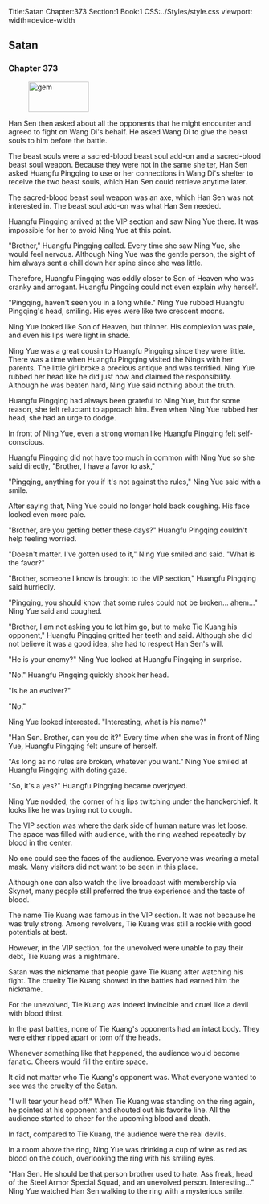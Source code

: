 Title:Satan 
Chapter:373 
Section:1 
Book:1 
CSS:../Styles/style.css 
viewport: width=device-width
  
## Satan
### Chapter 373 
<figure>
	<img src="../Images/gem.gif" alt="gem" id="gem" width="120" height="60" />
</figure>
  

  
  Han Sen then asked about all the opponents that he might encounter and agreed to fight on Wang Di's behalf. He asked Wang Di to give the beast souls to him before the battle.

The beast souls were a sacred-blood beast soul add-on and a sacred-blood beast soul weapon. Because they were not in the same shelter, Han Sen asked Huangfu Pingqing to use or her connections in Wang Di's shelter to receive the two beast souls, which Han Sen could retrieve anytime later.

The sacred-blood beast soul weapon was an axe, which Han Sen was not interested in. The beast soul add-on was what Han Sen needed.

Huangfu Pingqing arrived at the VIP section and saw Ning Yue there. It was impossible for her to avoid Ning Yue at this point.

"Brother," Huangfu Pingqing called. Every time she saw Ning Yue, she would feel nervous. Although Ning Yue was the gentle person, the sight of him always sent a chill down her spine since she was little.

Therefore, Huangfu Pingqing was oddly closer to Son of Heaven who was cranky and arrogant. Huangfu Pingqing could not even explain why herself.

"Pingqing, haven't seen you in a long while." Ning Yue rubbed Huangfu Pingqing's head, smiling. His eyes were like two crescent moons.

Ning Yue looked like Son of Heaven, but thinner. His complexion was pale, and even his lips were light in shade.

Ning Yue was a great cousin to Huangfu Pingqing since they were little. There was a time when Huangfu Pingqing visited the Nings with her parents. The little girl broke a precious antique and was terrified. Ning Yue rubbed her head like he did just now and claimed the responsibility. Although he was beaten hard, Ning Yue said nothing about the truth.

Huangfu Pingqing had always been grateful to Ning Yue, but for some reason, she felt reluctant to approach him. Even when Ning Yue rubbed her head, she had an urge to dodge.

In front of Ning Yue, even a strong woman like Huangfu Pingqing felt self-conscious.

Huangfu Pingqing did not have too much in common with Ning Yue so she said directly, "Brother, I have a favor to ask,"

"Pingqing, anything for you if it's not against the rules," Ning Yue said with a smile.

After saying that, Ning Yue could no longer hold back coughing. His face looked even more pale.

"Brother, are you getting better these days?" Huangfu Pingqing couldn't help feeling worried.

"Doesn't matter. I've gotten used to it," Ning Yue smiled and said. "What is the favor?"

"Brother, someone I know is brought to the VIP section," Huangfu Pingqing said hurriedly.

"Pingqing, you should know that some rules could not be broken… ahem…" Ning Yue said and coughed.

"Brother, I am not asking you to let him go, but to make Tie Kuang his opponent," Huangfu Pingqing gritted her teeth and said. Although she did not believe it was a good idea, she had to respect Han Sen's will.

"He is your enemy?" Ning Yue looked at Huangfu Pingqing in surprise.

"No." Huangfu Pingqing quickly shook her head.

"Is he an evolver?"

"No."

Ning Yue looked interested. "Interesting, what is his name?"

"Han Sen. Brother, can you do it?" Every time when she was in front of Ning Yue, Huangfu Pingqing felt unsure of herself.

"As long as no rules are broken, whatever you want." Ning Yue smiled at Huangfu Pingqing with doting gaze.

"So, it's a yes?" Huangfu Pingqing became overjoyed.

Ning Yue nodded, the corner of his lips twitching under the handkerchief. It looks like he was trying not to cough.

The VIP section was where the dark side of human nature was let loose. The space was filled with audience, with the ring washed repeatedly by blood in the center.

No one could see the faces of the audience. Everyone was wearing a metal mask. Many visitors did not want to be seen in this place.

Although one can also watch the live broadcast with membership via Skynet, many people still preferred the true experience and the taste of blood.

The name Tie Kuang was famous in the VIP section. It was not because he was truly strong. Among revolvers, Tie Kuang was still a rookie with good potentials at best.

However, in the VIP section, for the unevolved were unable to pay their debt, Tie Kuang was a nightmare.

Satan was the nickname that people gave Tie Kuang after watching his fight. The cruelty Tie Kuang showed in the battles had earned him the nickname.

For the unevolved, Tie Kuang was indeed invincible and cruel like a devil with blood thirst.

In the past battles, none of Tie Kuang's opponents had an intact body. They were either ripped apart or torn off the heads.

Whenever something like that happened, the audience would become fanatic. Cheers would fill the entire space.

It did not matter who Tie Kuang's opponent was. What everyone wanted to see was the cruelty of the Satan.

"I will tear your head off." When Tie Kuang was standing on the ring again, he pointed at his opponent and shouted out his favorite line. All the audience started to cheer for the upcoming blood and death.

In fact, compared to Tie Kuang, the audience were the real devils.

In a room above the ring, Ning Yue was drinking a cup of wine as red as blood on the couch, overlooking the ring with his smiling eyes.

"Han Sen. He should be that person brother used to hate. Ass freak, head of the Steel Armor Special Squad, and an unevolved person. Interesting…" Ning Yue watched Han Sen walking to the ring with a mysterious smile.
